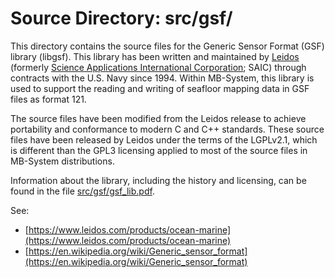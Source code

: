 # Source Directory: **src/gsf/**

This directory contains the source files for the Generic Sensor Format (GSF)
library (libgsf). This library has been written and maintained by
[Leidos](https://leidos.com/) (formerly [Science Applications International
Corporation](saic.com); SAIC) through contracts with the U.S. Navy
since 1994. Within MB-System, this library is used to support the reading and
writing of seafloor mapping data in GSF files as format 121.

The source files have been modified from the Leidos release to achieve
portability and conformance to modern C and C++ standards. These source files
have been released by Leidos under the terms of the LGPLv2.1, which is different
than the GPL3 licensing applied to most of the source files in MB-System
distributions.

Information about the library, including the history and licensing, can be found
in the file [src/gsf/gsf_lib.pdf](gsf_lib.pdf).

See:

- [https://www.leidos.com/products/ocean-marine](https://www.leidos.com/products/ocean-marine)
- [https://en.wikipedia.org/wiki/Generic_sensor_format](https://en.wikipedia.org/wiki/Generic_sensor_format)
